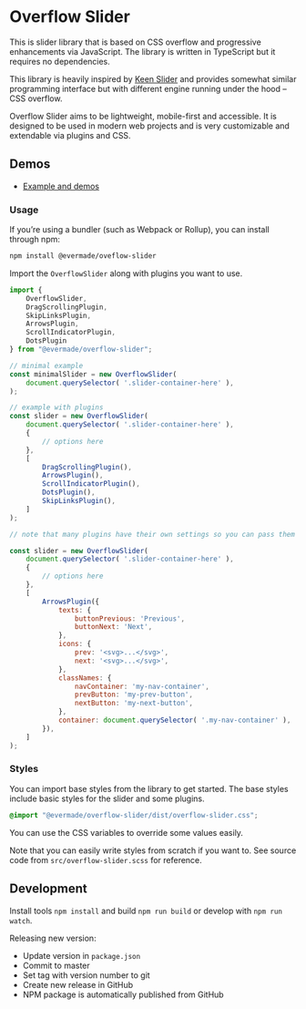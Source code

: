 # Overflow Slider

This is slider library that is based on CSS overflow and progressive enhancements via JavaScript. The library is written in TypeScript but it requires no dependencies.

This library is heavily inspired by [Keen Slider](https://keen-slider.io/) and provides somewhat similar programming interface but with different engine running under the hood – CSS overflow.

Overflow Slider aims to be lightweight, mobile-first and accessible. It is designed to be used in modern web projects and is very customizable and extendable via plugins and CSS.

## Demos

* [Example and demos](https://evermade.github.io/overflow-slider/)

### Usage

If you’re using a bundler (such as Webpack or Rollup), you can install through npm:

```bash
npm install @evermade/oveflow-slider
```

Import the `OverflowSlider` along with plugins you want to use.

```js
import {
	OverflowSlider,
	DragScrollingPlugin,
	SkipLinksPlugin,
	ArrowsPlugin,
	ScrollIndicatorPlugin,
	DotsPlugin
} from "@evermade/overflow-slider";

// minimal example
const minimalSlider = new OverflowSlider(
	document.querySelector( '.slider-container-here' ),
);

// example with plugins
const slider = new OverflowSlider(
	document.querySelector( '.slider-container-here' ),
	{
		// options here
	},
	[
		DragScrollingPlugin(),
		ArrowsPlugin(),
		ScrollIndicatorPlugin(),
		DotsPlugin(),
		SkipLinksPlugin(),
	]
);

// note that many plugins have their own settings so you can pass them as an object

const slider = new OverflowSlider(
	document.querySelector( '.slider-container-here' ),
	{
		// options here
	},
	[
		ArrowsPlugin({
			texts: {
				buttonPrevious: 'Previous',
				buttonNext: 'Next',
			},
			icons: {
				prev: '<svg>...</svg>',
				next: '<svg>...</svg>',
			},
			classNames: {
				navContainer: 'my-nav-container',
				prevButton: 'my-prev-button',
				nextButton: 'my-next-button',
			},
			container: document.querySelector( '.my-nav-container' ),
		}),
	]
);

```

### Styles

You can import base styles from the library to get started. The base styles include basic styles for the slider and some plugins.

```scss
@import "@evermade/overflow-slider/dist/overflow-slider.css";
```

You can use the CSS variables to override some values easily.

Note that you can easily write styles from scratch if you want to. See source code from `src/overflow-slider.scss` for reference.

## Development

Install tools `npm install` and build `npm run build` or develop with `npm run watch`.

Releasing new version:

* Update version in `package.json`
* Commit to master
* Set tag with version number to git
* Create new release in GitHub
* NPM package is automatically published from GitHub
